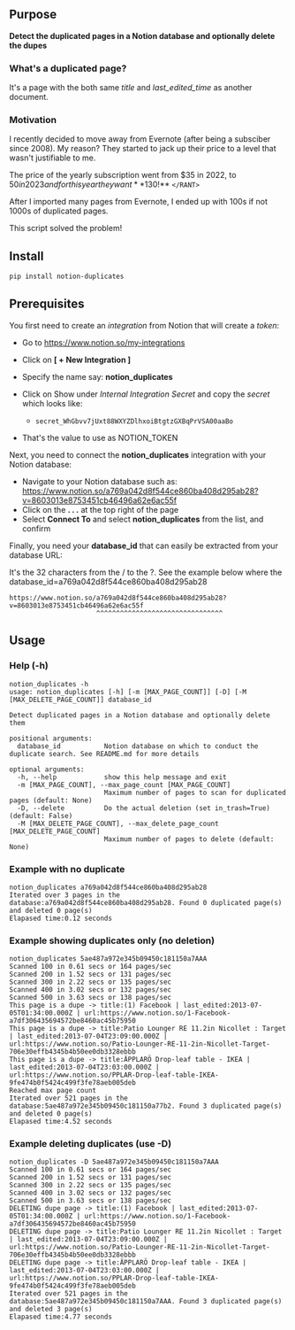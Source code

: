 ## Purpose

**Detect the duplicated pages in a Notion database and optionally delete the dupes**

### What's a duplicated page?
It's a page with the both same _title_ and _last_edited_time_ as another document.

### Motivation
I recently decided to move away from Evernote (after being a subsciber since 2008). 
My reason? They started to jack up their price to a level that wasn't justifiable to me.

The price of the yearly subscription went from $35 in 2022, to $50 in 2023 and for this year they want **$130!** 
`</RANT>`

After I imported many pages from Evernote, I ended up with 100s if not 1000s of duplicated pages.

This script solved the problem! 

## Install

```sh
pip install notion-duplicates
```

## Prerequisites

You first need to create an *integration* from Notion that will create a *token*:

- Go to https://www.notion.so/my-integrations
- Click on **[ + New Integration ]**
- Specify the name say: **notion_duplicates**
- Click on Show under *Internal Integration Secret* and copy the *secret* which looks like:

  - `secret_WhGbvv7jUxt88WXYZDlhxoiBtgtzGXBqPrVSA00aaBo`
- That's the value to use as NOTION_TOKEN

Next, you need to connect the **notion_duplicates** integration with your Notion database:

- Navigate to your Notion database such as: https://www.notion.so/a769a042d8f544ce860ba408d295ab28?v=8603013e8753451cb46496a62e6ac55f
- Click on the **. . .** at the top right of the page
- Select **Connect To** and select **notion_duplicates** from the list, and confirm

Finally, you need your **database_id** that can easily be extracted from your database URL:

It's the 32 characters from the / to the ?. See the example below where the database_id=a769a042d8f544ce860ba408d295ab28

```commandline
https://www.notion.so/a769a042d8f544ce860ba408d295ab28?v=8603013e8753451cb46496a62e6ac55f
                      ^^^^^^^^^^^^^^^^^^^^^^^^^^^^^^^^
```

## Usage

### Help (-h)

```commandline
notion_duplicates -h
usage: notion_duplicates [-h] [-m [MAX_PAGE_COUNT]] [-D] [-M [MAX_DELETE_PAGE_COUNT]] database_id

Detect duplicated pages in a Notion database and optionally delete them

positional arguments:
  database_id           Notion database on which to conduct the duplicate search. See README.md for more details

optional arguments:
  -h, --help            show this help message and exit
  -m [MAX_PAGE_COUNT], --max_page_count [MAX_PAGE_COUNT]
                        Maximum number of pages to scan for duplicated pages (default: None)
  -D, --delete          Do the actual deletion (set in_trash=True) (default: False)
  -M [MAX_DELETE_PAGE_COUNT], --max_delete_page_count [MAX_DELETE_PAGE_COUNT]
                        Maximum number of pages to delete (default: None)
```

### Example with no duplicate
```commandline
notion_duplicates a769a042d8f544ce860ba408d295ab28
Iterated over 3 pages in the database:a769a042d8f544ce860ba408d295ab28. Found 0 duplicated page(s) and deleted 0 page(s)
Elapased time:0.12 seconds
```

### Example showing duplicates only (no deletion)
```commandline
notion_duplicates 5ae487a972e345b09450c181150a7AAA
Scanned 100 in 0.61 secs or 164 pages/sec
Scanned 200 in 1.52 secs or 131 pages/sec
Scanned 300 in 2.22 secs or 135 pages/sec
Scanned 400 in 3.02 secs or 132 pages/sec
Scanned 500 in 3.63 secs or 138 pages/sec
This page is a dupe -> title:(1) Facebook | last_edited:2013-07-05T01:34:00.000Z | url:https://www.notion.so/1-Facebook-a7df306435694572be8460ac45b75950
This page is a dupe -> title:Patio Lounger RE 11.2in Nicollet : Target | last_edited:2013-07-04T23:09:00.000Z | url:https://www.notion.so/Patio-Lounger-RE-11-2in-Nicollet-Target-706e30effb4345b4b50ee0db3328ebbb
This page is a dupe -> title:ÄPPLARÖ Drop-leaf table - IKEA | last_edited:2013-07-04T23:03:00.000Z | url:https://www.notion.so/PPLAR-Drop-leaf-table-IKEA-9fe474b0f5424c499f3fe78aeb005deb
Reached max page count
Iterated over 521 pages in the database:5ae487a972e345b09450c181150a77b2. Found 3 duplicated page(s) and deleted 0 page(s)
Elapased time:4.52 seconds
```

### Example deleting duplicates (use -D)
```commandline
notion_duplicates -D 5ae487a972e345b09450c181150a7AAA
Scanned 100 in 0.61 secs or 164 pages/sec
Scanned 200 in 1.52 secs or 131 pages/sec
Scanned 300 in 2.22 secs or 135 pages/sec
Scanned 400 in 3.02 secs or 132 pages/sec
Scanned 500 in 3.63 secs or 138 pages/sec
DELETING dupe page -> title:(1) Facebook | last_edited:2013-07-05T01:34:00.000Z | url:https://www.notion.so/1-Facebook-a7df306435694572be8460ac45b75950
DELETING dupe page -> title:Patio Lounger RE 11.2in Nicollet : Target | last_edited:2013-07-04T23:09:00.000Z | url:https://www.notion.so/Patio-Lounger-RE-11-2in-Nicollet-Target-706e30effb4345b4b50ee0db3328ebbb
DELETING dupe page -> title:ÄPPLARÖ Drop-leaf table - IKEA | last_edited:2013-07-04T23:03:00.000Z | url:https://www.notion.so/PPLAR-Drop-leaf-table-IKEA-9fe474b0f5424c499f3fe78aeb005deb
Iterated over 521 pages in the database:5ae487a972e345b09450c181150a7AAA. Found 3 duplicated page(s) and deleted 3 page(s)
Elapased time:4.77 seconds
```



